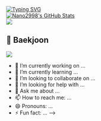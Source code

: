 <div>
	<a href="https://git.io/typing-svg">
		<img src="https://readme-typing-svg.demolab.com?font=Fira+Code&size=24&duration=2000&pause=4000&color=9BE4F7&width=435&lines=%EC%95%88%EB%85%95%ED%95%98%EC%84%B8%EC%9A%94!+%EB%B0%B1%EC%97%94%EB%93%9C+%EA%B0%9C%EB%B0%9C%EC%9E%90+%EC%B5%9C%ED%9A%A8%EC%84%A0%EC%9E%85%EB%8B%88%EB%8B%A4!" alt="Typing SVG" />
	</a>
</div>

<div>
	<!-- Nano2998의 GitHub Stats 가져오기 -->
	<a href="https://github.com/Nano2998">
		<img src="https://github-readme-stats.vercel.app/api?username=Nano2998&show_icons=true&theme=radical" alt="Nano2998's GitHub Stats" />
	</a>
</div>

<div>
	<img src="https://github-readme-stats.vercel.app/api?username=alswp006&count_private=true"/>
</div>

## 🏃 Baekjoon
<div>
	<img src="http://mazassumnida.wtf/api/v2/generate_badge?boj=gytjs2998"/>
</div>

- 🔭 I’m currently working on ...
- 🌱 I’m currently learning ...
- 👯 I’m looking to collaborate on ...
- 🤔 I’m looking for help with ...
- 💬 Ask me about ...
- 📫 How to reach me: ...
- 😄 Pronouns: ...
- ⚡ Fun fact: ...
-->
